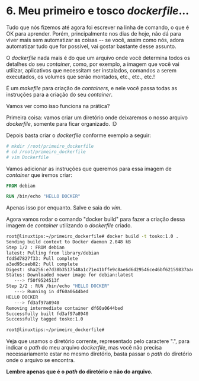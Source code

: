 # 6. Meu primeiro e tosco *dockerfile*\...

Tudo que nós fizemos até agora foi escrever na linha de comando, o que é
OK para aprender. Porém, principalmente nos dias de hoje, não dá para
viver mais sem automatizar as coisas -- se você, assim como nós, adora
automatizar tudo que for possível, vai gostar bastante desse assunto.

O *dockerfile* nada mais é do que um arquivo onde você determina todos
os detalhes do seu *container*, como, por exemplo, a imagem que você vai
utilizar, aplicativos que necessitam ser instalados, comandos a serem
executados, os volumes que serão montados, etc., etc., etc.!

É um *makefile* para criação de *containers*, e nele você passa todas as
instruções para a criação do seu *container*.

Vamos ver como isso funciona na prática?

Primeira coisa: vamos criar um diretório onde deixaremos o nosso arquivo
*dockerfile*, somente para ficar organizado. :D

Depois basta criar o *dockerfile* conforme exemplo a seguir:

```bash
# mkdir /root/primeiro_dockerfile
# cd /root/primeiro_dockerfile
# vim Dockerfile
```

Vamos adicionar as instruções que queremos para essa imagem de
*container* que iremos criar:

```Dockerfile
FROM debian

RUN /bin/echo "HELLO DOCKER"
```

Apenas isso por enquanto. Salve e saia do *vim*.

Agora vamos rodar o comando "docker build" para fazer a criação dessa
imagem de *container* utilizando o *dockerfile* criado.

```bash
root@linuxtips:~/primeiro_dockerfile# docker build -t tosko:1.0 .
Sending build context to Docker daemon 2.048 kB
Step 1/2 : FROM debian
latest: Pulling from library/debian
fdd5d7827f33: Pull complete 
a3ed95caeb02: Pull complete
Digest: sha256:e7d38b3517548a1c71e41bffe9c8ae6d6d29546ce46bf62159837aad072c90aa
Status: Downloaded newer image for debian:latest
   ---> f50f9524513f
Step 2/2 : RUN /bin/echo "HELLO DOCKER"
   ---> Running in df60a0644bed 
HELLO DOCKER
   ---> fd3af97a8940
Removing intermediate container df60a0644bed
Successfully built fd3af97a8940
Successfully tagged tosko:1.0

root@linuxtips:~/primeiro_dockerfile#
```

Veja que usamos o diretório corrente, representado pelo caractere ".",
para indicar o *path* do meu arquivo *dockerfile*, mas você não precisa
necessariamente estar no mesmo diretório, basta passar o *path* do
diretório onde o arquivo se encontra.

**Lembre apenas que é o *path* do diretório e não do arquivo.**
